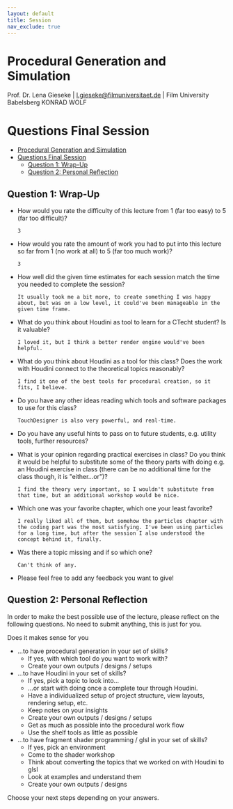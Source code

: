 ```yaml
---
layout: default
title: Session
nav_exclude: true
---
```


# Procedural Generation and Simulation

Prof. Dr. Lena Gieseke \| l.gieseke@filmuniversitaet.de \| Film University Babelsberg KONRAD WOLF


# Questions Final Session

* [Procedural Generation and Simulation](#procedural-generation-and-simulation)
* [Questions Final Session](#questions-final-session)
    * [Question 1: Wrap-Up](#question-1-wrap-up)
    * [Question 2: Personal Reflection](#question-2-personal-reflection)

## Question 1: Wrap-Up

* How would you rate the difficulty of this lecture from 1 (far too easy) to 5 (far too difficult)?

      3
* How would you rate the amount of work you had to put into this lecture so far from 1 (no work at all) to 5 (far too much work)?

      3
* How well did the given time estimates for each session match the time you needed to complete the session?

      It usually took me a bit more, to create something I was happy about, but was on a low level, it could've been manageable in the given time frame.
* What do you think about Houdini as tool to learn for a CTecht student? Is it valuable?

      I loved it, but I think a better render engine would've been helpful.
* What do you think about Houdini as a tool for this class? Does the work with Houdini connect to the theoretical topics reasonably?

      I find it one of the best tools for procedural creation, so it fits, I believe.
* Do you have any other ideas reading which tools and software packages to use for this class?

      TouchDesigner is also very powerful, and real-time.
* Do you have any useful hints to pass on to future students, e.g. utility tools, further resources?

* What is your opinion regarding practical exercises in class? Do you think it would be helpful to substitute some of the theory parts with doing e.g. an Houdini exercise in class (there can be no additional time for the class though, it is "either...or")?

      I find the theory very important, so I wouldn't substitute from that time, but an additional workshop would be nice. 
* Which one was your favorite chapter, which one your least favorite?

      I really liked all of them, but somehow the particles chapter with the coding part was the most satisfying. I've been using particles for a long time, but after the session I also understood the concept behind it, finally.
* Was there a topic missing and if so which one?

      Can't think of any.
* Please feel free to add any feedback you want to give!


## Question 2: Personal Reflection

In order to make the best possible use of the lecture, please reflect on the following questions. No need to submit anything, this is just for you.

Does it makes sense for you

* ...to have procedural generation in your set of skills?
    * If yes, with which tool do you want to work with?
    * Create your own outputs / designs / setups
* ...to have Houdini in your set of skills?
    * If yes, pick a topic to look into...
    * ...or start with doing once a complete tour through Houdini.
    * Have a individualized setup of project structure, view layouts, rendering setup, etc.
    * Keep notes on your insights
    * Create your own outputs / designs / setups
    * Get as much as possible into the procedural work flow
    * Use the shelf tools as little as possible 
* ...to have fragment shader programming / glsl in your set of skills?
    * If yes, pick an environment
    * Come to the shader workshop
    * Think about converting the topics that we worked on with Houdini to glsl
    * Look at examples and understand them
    * Create your own outputs / designs

Choose your next steps depending on your answers.
